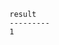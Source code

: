 <!-- usedin: [ _includes/_inlines/Databases/common/backup-verifiers/backup-verifiers_important-v1.md] -->

```
result
---------
1
```
